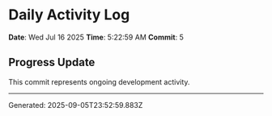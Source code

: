 # Daily Activity Log

**Date**: Wed Jul 16 2025
**Time**: 5:22:59 AM
**Commit**: 5

## Progress Update

This commit represents ongoing development activity.

---
Generated: 2025-09-05T23:52:59.883Z
